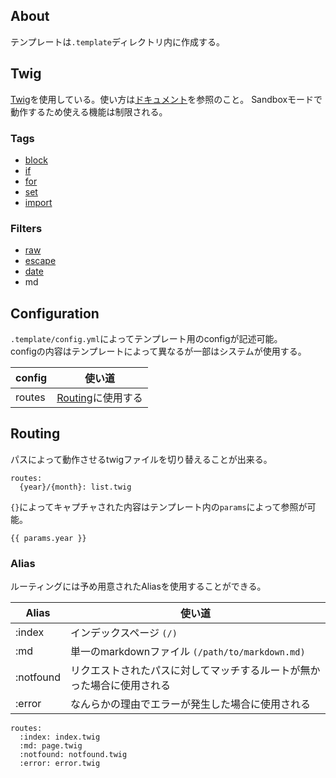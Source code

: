 <!--
title: Template
-->

## About
テンプレートは`.template`ディレクトリ内に作成する。


## Twig
[Twig](http://twig.sensiolabs.org/)を使用している。使い方は[ドキュメント](http://twig.sensiolabs.org/documentation)を参照のこと。
Sandboxモードで動作するため使える機能は制限される。

### Tags
* [block](http://twig.sensiolabs.org/doc/tags/block.html)
* [if](http://twig.sensiolabs.org/doc/tags/if.html)
* [for](http://twig.sensiolabs.org/doc/tags/for.html)
* [set](http://twig.sensiolabs.org/doc/tags/set.html)
* [import](http://twig.sensiolabs.org/doc/tags/import.html)

### Filters
* [raw](http://twig.sensiolabs.org/doc/filters/raw.html)
* [escape](http://twig.sensiolabs.org/doc/filters/escape.html)
* [date](http://twig.sensiolabs.org/doc/filters/date.html)
* md


## Configuration
`.template/config.yml`によってテンプレート用のconfigが記述可能。  
configの内容はテンプレートによって異なるが一部はシステムが使用する。

config | 使い道
------ | ------
routes | [Routing](#routing)に使用する



## Routing
パスによって動作させるtwigファイルを切り替えることが出来る。

```
routes:
  {year}/{month}: list.twig
```

`{}`によってキャプチャされた内容はテンプレート内の`params`によって参照が可能。

```
{{ params.year }}
```


### Alias
ルーティングには予め用意されたAliasを使用することができる。

Alias | 使い道
----- | ------
:index    | インデックスページ `(/)`
:md       | 単一のmarkdownファイル `(/path/to/markdown.md)`
:notfound | リクエストされたパスに対してマッチするルートが無かった場合に使用される
:error    | なんらかの理由でエラーが発生した場合に使用される

```
routes:
  :index: index.twig
  :md: page.twig
  :notfound: notfound.twig
  :error: error.twig
```
